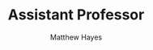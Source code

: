 ---
layout: post
title: Assistant Professor
author: Matthew Hayes
school: Xavier University of Louisiana, Physics and Computer Sciences
project-type: TestElement
image: "NEED.jpg"
categories: project-investigator
email: mhaynes5@xula.edu
phone: (504) 520-5453
zip: 70125
city: New Orleans
state: Louisiana
---
